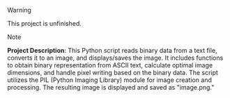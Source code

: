 > [!WARNING]
> This project is unfinished.

> [!NOTE]
> <b>Project Description</b>: This Python script reads binary data from a text file, converts it to an image, and displays/saves the image. It includes functions to obtain binary representation from ASCII text, calculate optimal image dimensions, and handle pixel writing based on the binary data. The script utilizes the PIL (Python Imaging Library) module for image creation and processing. The resulting image is displayed and saved as "image.png."
